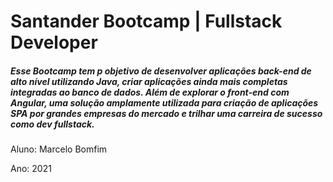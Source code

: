 # Santander Bootcamp | Fullstack Developer

##### Esse Bootcamp tem p objetivo de desenvolver aplicações back-end de alto nível utilizando Java, criar aplicações ainda mais completas  integradas ao banco de dados. Além de explorar o front-end com Angular,  uma solução amplamente utilizada para criação de aplicações SPA por  grandes empresas do mercado e trilhar uma carreira de sucesso como dev  fullstack.

Aluno: Marcelo Bomfim

Ano: 2021



